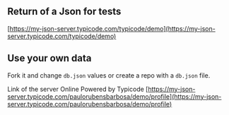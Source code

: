 ## Return of a Json for tests

[https://my-json-server.typicode.com/typicode/demo](https://my-json-server.typicode.com/typicode/demo)

## Use your own data

Fork it and change `db.json` values or create a repo with a `db.json` file.

Link of the server Online Powered by Typicode
[https://my-json-server.typicode.com/paulorubensbarbosa/demo/profile](https://my-json-server.typicode.com/paulorubensbarbosa/demo/profile)
